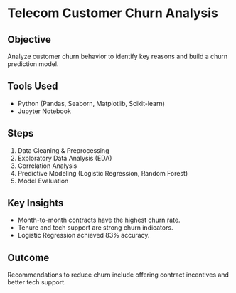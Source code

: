  # Telecom Customer Churn Analysis 

##  Objective
Analyze customer churn behavior to identify key reasons and build a churn prediction model.

##  Tools Used
- Python (Pandas, Seaborn, Matplotlib, Scikit-learn)
- Jupyter Notebook

##  Steps
1. Data Cleaning & Preprocessing
2. Exploratory Data Analysis (EDA)
3. Correlation Analysis
4. Predictive Modeling (Logistic Regression, Random Forest)
5. Model Evaluation

##  Key Insights
- Month-to-month contracts have the highest churn rate.
- Tenure and tech support are strong churn indicators.
- Logistic Regression achieved 83% accuracy.

## Outcome
Recommendations to reduce churn include offering contract incentives and better tech support.

